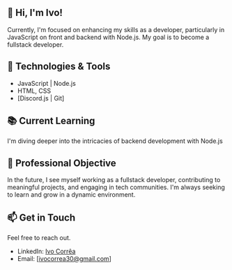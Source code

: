 ## :wave: Hi, I'm Ivo! 

Currently, I'm focused on enhancing my skills as a developer, particularly in JavaScript on front and backend with Node.js. My goal is to become a fullstack developer.

## :wrench: Technologies & Tools

- JavaScript | Node.js
- HTML, CSS
- [Discord.js | Git]

## :books: Current Learning

I'm diving deeper into the intricacies of backend development with Node.js
## :briefcase: Professional Objective

In the future, I see myself working as a fullstack developer, contributing to meaningful projects, and engaging in tech communities. I'm always seeking to learn and grow in a dynamic environment.

## :mailbox: Get in Touch

Feel free to reach out.

- LinkedIn: [Ivo Corrêa](https://www.linkedin.com/in/ivo-aurelio-c-albuquerque-634b22263/)
- Email: [ivocorrea30@gmail.com]

<!---
IvoCorrea/IvoCorrea is a ✨ special ✨ repository because its `README.md` (this file) appears on your GitHub profile.
You can click the Preview link to take a look at your changes. 👋 👀 🌱
--->
